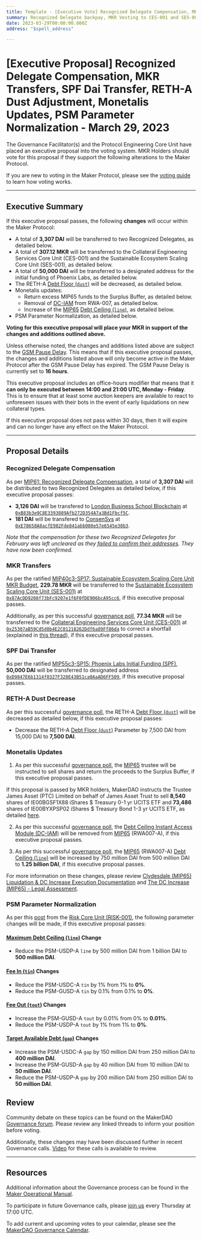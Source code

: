 ```yaml
---
title: Template - [Executive Vote] Recognized Delegate Compensation, MKR Transfers, SPF Dai Transfer, RETH-A Dust Adjustment, Monetalis Updates, PSM Parameter Normalization - March 29, 2023
summary: Recognized Delegate backpay, MKR Vesting to CES-001 and SES-001, Phoenix Labs initial funding, decreasing RETH Debt Ceiling, Monetalis return of funds and DC-IAM adjustments, and implementing PSM parameter normalization following emergency actions. 
date: 2023-03-29T00:00:00.000Z
address: "$spell_address"

---
```

# [Executive Proposal] Recognized Delegate Compensation, MKR Transfers, SPF Dai Transfer, RETH-A Dust Adjustment, Monetalis Updates, PSM Parameter Normalization - March 29, 2023

The Governance Facilitator(s) and the Protocol Engineering Core Unit have placed an executive proposal into the voting system. MKR Holders should vote for this proposal if they support the following alterations to the Maker Protocol.

If you are new to voting in the Maker Protocol, please see the [voting guide](https://manual.makerdao.com/governance/voting-in-makerdao/on-chain-governance) to learn how voting works.

---

## Executive Summary

If this executive proposal passes, the following **changes** will occur within the Maker Protocol:
- A total of **3,307 DAI** will be transferred to two Recognized Delegates, as detailed below.
- A total of **307.12 MKR** will be transferred to the Collateral Engineering Services Core Unit (CES-001) and the Sustainable Ecosystem Scaling Core Unit (SES-001), as detailed below.
- A total of **50,000 DAI** will be transferred to a designated address for the initial funding of Phoenix Labs, as detailed below.
- The RETH-A [Debt Floor (`dust`)](https://manual.makerdao.com/parameter-index/vault-risk/param-debt-floor) will be decreased, as detailed below.
- Monetalis updates:
	- Return excess MIP65 funds to the Surplus Buffer, as detailed below.
	- Removal of [DC-IAM](https://manual.makerdao.com/module-index/module-dciam) from RWA-007, as detailed below.
	- Increase of the [MIP65](https://mips.makerdao.com/mips/details/MIP65) [Debt Ceiling (`line`)](https://manual.makerdao.com/parameter-index/vault-risk/param-debt-ceiling), as detailed below.
- PSM Parameter Normalization, as detailed below.

**Voting for this executive proposal will place your MKR in support of the changes and additions outlined above.**

Unless otherwise noted, the changes and additions listed above are subject to the [GSM Pause Delay](https://manual.makerdao.com/parameter-index/core/param-gsm-pause-delay). This means that if this executive proposal passes, the changes and additions listed above will only become active in the Maker Protocol after the GSM Pause Delay has expired. The GSM Pause Delay is currently set to **16 hours**.

This executive proposal includes an office-hours modifier that means that it **can only be executed between 14:00 and 21:00 UTC, Monday - Friday**. This is to ensure that at least some auction keepers are available to react to unforeseen issues with their bots in the event of early liquidations on new collateral types.

If this executive proposal does not pass within 30 days, then it will expire and can no longer have any effect on the Maker Protocol.

---

## Proposal Details

### Recognized Delegate Compensation

As per [MIP61: Recognized Delegate Compensation](https://mips.makerdao.com/mips/details/MIP61), a total of **3,307 DAI** will be distributed to two Recognized Delegates as detailed below, if this executive proposal passes:

- **3,126 DAI** will be transfered to [London Business School Blockchain](https://vote.makerdao.com/address/0xf1792852bf860b4ef84a2869df1550bc80ec0ab7) at [`0xB83b3e9C8E3393889Afb272D354A7a3Bd1Fbcf5C`](https://etherscan.io/address/0xB83b3e9C8E3393889Afb272D354A7a3Bd1Fbcf5C).
- **181 DAI** will be transfered to [ConsenSys](https://vote.makerdao.com/address/0x40f784b16b2d405efd4e9eb7d0663398d7d886fb) at [`0xE78658A8acfE982Fde841abb008e57e6545e38b3`](https://etherscan.io/address/0xE78658A8acfE982Fde841abb008e57e6545e38b3).

_Note that the compensation for these two Recognized Delegates for February was left uncleared as they [failed to confirm their addresses](https://forum.makerdao.com/t/recognized-delegate-compensation-february-2023/20033/2). They have now been confirmed._

### MKR Transfers

As per the ratified [MIP40c3-SP17: Sustainable Ecosystem Scaling Core Unit MKR Budget](https://vote.makerdao.com/polling/QmSmhV7z), **229.78 MKR** will be transferred to the [Sustainable Ecosystem Scaling Core Unit (SES-001)](https://mips.makerdao.com/mips/details/MIP39c2SP10) at [`0x87AcDD9208f73bFc9207e1f6F0fDE906bcA95cc6`](https://etherscan.io/address/0x87AcDD9208f73bFc9207e1f6F0fDE906bcA95cc6), if this executive proposal passes.

Additionally, as per this successful [governance poll](https://vote.makerdao.com/polling/QmbNVQ1E), **77.34 MKR** will be transferred to the [Collateral Engineering Services Core Unit (CES-001)]( https://mips.makerdao.com/mips/details/MIP39c2SP12) at [`0x25307aB59Cd5d8b4E2C01218262Ddf6a89Ff86da`](https://etherscan.io/address/0x25307aB59Cd5d8b4E2C01218262Ddf6a89Ff86da) to correct a shortfall (explained in [this thread](https://forum.makerdao.com/t/request-to-poll-one-time-mkr-distribution-to-correct-ces-001-incentive-program-shortfall/19326)), if this executive proposal passes.

### SPF Dai Transfer

As per the ratified [MIP55c3-SP15: Phoenix Labs Initial Funding (SPF)](https://vote.makerdao.com/polling/QmYBegVf), **50,000 DAI** will be transferred to designated address [`0xD9847E6b1314f0327F320E43B51ca0AaAD6FF509`](https://etherscan.io/address/0xD9847E6b1314f0327F320E43B51ca0AaAD6FF509), if this executive proposal passes.

### RETH-A Dust Decrease

As per this successful [governance poll](https://vote.makerdao.com/polling/QmcLGa49), the RETH-A [Debt Floor (`dust`)](https://manual.makerdao.com/parameter-index/vault-risk/param-debt-floor) will be decreased as detailed below, if this executive proposal passes:

- Decrease the RETH-A [Debt Floor (`dust`)](https://manual.makerdao.com/parameter-index/vault-risk/param-debt-floor) Parameter by 7,500 DAI from 15,000 DAI to **7,500 DAI**.

### Monetalis Updates

1. As per this successful [governance poll](https://vote.makerdao.com/polling/QmfZ2nxw), the [MIP65](https://mips.makerdao.com/mips/details/MIP65) trustee will be instructed to sell shares and return the proceeds to the Surplus Buffer, if this executive proposal passes.

If this proposal is passed by MKR holders, MakerDAO instructs the Trustee James Asset (PTC) Limited on behalf of James Asset Trust to sell **8,540** shares of IE00BGSF1X88 iShares $ Treasury 0-1 yr UCITS ETF and **73,486** shares of IE00BYXPSP02 iShares $ Treasury Bond 1-3 yr UCITS ETF, as detailed [here](https://gateway.pinata.cloud/ipfs/Qmf7oGxgVoGKMGkzPi2T6nBSTLgrU5C7jmNqaefjJ52Zup).

2. As per this successful [governance poll](https://vote.makerdao.com/polling/QmRJSSGW), the [Debt Ceiling Instant Access Module (DC-IAM)](https://manual.makerdao.com/module-index/module-dciam) will be removed from [MIP65](https://mips.makerdao.com/mips/details/MIP65) (RWA007-A), if this executive proposal passes.

3. As per this successful [governance poll](https://vote.makerdao.com/polling/QmNTSr9j), the [MIP65](https://mips.makerdao.com/mips/details/MIP65) (RWA007-A) [Debt Ceiling (`line`)](https://manual.makerdao.com/parameter-index/vault-risk/param-debt-ceiling) will be increased by 750 million DAI from 500 million DAI to **1.25 billion DAI**, if this executive proposal passes.

For more information on these changes, please review [Clydesdale (MIP65) Liquidation & DC Increase Execution Documentation](https://forum.makerdao.com/t/clydesdale-mip65-liquidation-dc-increase-execution-documentation/20258) and [The DC Increase (MIP65) - Legal Assessment](https://forum.makerdao.com/t/the-dc-increase-mip65-legal-assessment/20267). 

### PSM Parameter Normalization

As per this [post](https://forum.makerdao.com/t/proposal-psm-parameter-normalization-17-march-2023/20209) from the [Risk Core Unit (RISK-001)](https://mips.makerdao.com/mips/details/MIP39c2SP35), the following parameter changes will be made, if this executive proposal passes:

#### [Maximum Debt Ceiling (`line`)](https://manual.makerdao.com/module-index/module-dciam#maximum-debt-ceiling-line) Change

- Reduce the PSM-USDP-A `line` by 500 million DAI from 1 billion DAI to **500 million DAI**.

#### [Fee In (`tin`)](https://manual.makerdao.com/module-index/module-psm#fee-in-tin) Changes

- Reduce the PSM-USDC-A `tin` by 1% from 1% to **0%**.
- Reduce the PSM-GUSD-A `tin` by 0.1% from 0.1% to **0%**.

#### [Fee Out (`tout`)](https://manual.makerdao.com/module-index/module-psm#fee-out-tout) Changes

- Increase the PSM-GUSD-A `tout` by 0.01% from 0% to **0.01%**.
- Reduce the PSM-USDP-A `tout` by 1% from 1% to **0%**.

#### [Target Available Debt (`gap`)](https://manual.makerdao.com/module-index/module-dciam#target-available-debt-gap) Changes

- Increase the PSM-USDC-A `gap` by 150 million DAI from 250 million DAI to **400 million DAI**.
- Increase the PSM-GUSD-A `gap` by 40 million DAI from 10 million DAI to **50 million DAI**.
- Reduce the PSM-USDP-A `gap` by 200 million DAI from 250 million DAI to **50 million DAI**.

## Review

Community debate on these topics can be found on the MakerDAO [Governance forum](https://forum.makerdao.com/). Please review any linked threads to inform your position before voting.

Additionally, these changes may have been discussed further in recent Governance calls. [Video](https://www.youtube.com/playlist?list=PLLzkWCj8ywWNq5-90-Id6VPSsrk4OWVan) for these calls is available to review.

---

## Resources

Additional information about the Governance process can be found in the [Maker Operational Manual](https://manual.makerdao.com).

To participate in future Governance calls, please [join us](https://forum.makerdao.com/tag/pubcall-:-governance-and-risk) every Thursday at 17:00 UTC.

To add current and upcoming votes to your calendar, please see the [MakerDAO Governance Calendar](https://manual.makerdao.com/makerdao/calendars/governance-calendar).


